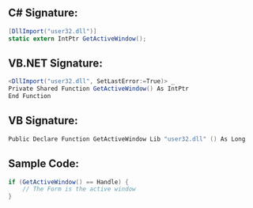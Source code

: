 
## C# Signature:
```cs
[DllImport("user32.dll")]
static extern IntPtr GetActiveWindow();
```

## VB.NET Signature:
```cs
<DllImport("user32.dll", SetLastError:=True)> _
Private Shared Function GetActiveWindow() As IntPtr
End Function
```

## VB Signature:
```cs
Public Declare Function GetActiveWindow Lib "user32.dll" () As Long
```

## Sample Code:
```cs
if (GetActiveWindow() == Handle) {
    // The Form is the active window
}
```

